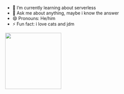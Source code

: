 - 🌱 I’m currently learning about serverless
- 💬 Ask me about anything, maybe i know the answer
- 😄 Pronouns: He/him
- ⚡ Fun fact: i love cats and jdm

<div>
    <img height="180cm" align="center" src="https://github-readme-stats.vercel.app/api/top-langs/?username=dreuzinho&layout=compact&show_icons=true&theme=tokyonight" />
</div>
